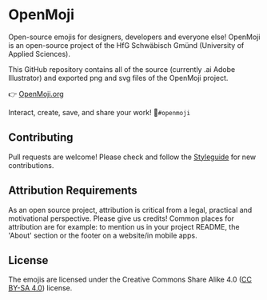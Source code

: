 OpenMoji
========

Open-source emojis for designers, developers and everyone else! OpenMoji is an open-source project of the HfG Schwäbisch Gmünd (University of Applied Sciences).

This GitHub repository contains all of the source (currently .ai Adobe Illustrator) and exported png and svg files of the OpenMoji project.

👉 [OpenMoji.org](http://openmoji.org/)

Interact, create, save, and share your work! 🌈`#openmoji`

## Contributing
Pull requests are welcome! Please check and follow the [Styleguide](http://openmoji.org/styleguide.html) for new contributions.

## Attribution Requirements
As an open source project, attribution is critical from a legal, practical and motivational perspective. Please give us credits! Common places for attribution are for example: to mention us in your project README, the 'About' section or the footer on a website/in mobile apps.

## License
The emojis are licensed under the Creative Commons Share Alike 4.0 ([CC BY-SA 4.0](https://creativecommons.org/licenses/by-sa/4.0/)) license.


